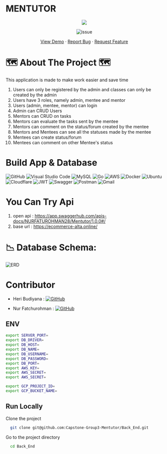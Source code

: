 #  MENTUTOR 
<div align="center">
<img src="Logo.png">

![issue](https://img.shields.io/github/issues/{username}/{repo-name}.svg)

 <p align="center">
    <a href="https://github.com/othneildrew/Best-README-Template">View Demo</a>
    ·
    <a href="https://github.com/othneildrew/Best-README-Template/issues">Report Bug</a>
    ·
    <a href="https://github.com/othneildrew/Best-README-Template/issues">Request Feature</a>
  </p>
</div>


# 🗺️ About The Project 🗺️

This application is made to make work easier and save time

1. Users can only be registered by the admin and classes can only be created by the admin
2. Users have 3 roles, namely admin, mentee and mentor
3. Users (admin, mentee, mentor) can login
4. Admin can CRUD Users
5. Mentors can CRUD on tasks
6. Mentors can evaluate the tasks sent by the mentee
7. Mentors can comment on the status/forum created by the mentee
8. Mentors and Mentees can see all the statuses made by the mentee
9. Mentees can create status/forum
10. Mentees can comment on other Mentee's status


# Build App & Database
![GitHub](https://img.shields.io/badge/github-%23121011.svg?style=for-the-badge&logo=github&logoColor=white)
![Visual Studio Code](https://img.shields.io/badge/Visual%20Studio%20Code-0078d7.svg?style=for-the-badge&logo=visual-studio-code&logoColor=white)
![MySQL](https://img.shields.io/badge/mysql-%2300f.svg?style=for-the-badge&logo=mysql&logoColor=white)
![Go](https://img.shields.io/badge/go-%2300ADD8.svg?style=for-the-badge&logo=go&logoColor=white)
![AWS](https://img.shields.io/badge/AWS-%23FF9900.svg?style=for-the-badge&logo=amazon-aws&logoColor=white)
![Docker](https://img.shields.io/badge/docker-%230db7ed.svg?style=for-the-badge&logo=docker&logoColor=white)
![Ubuntu](https://img.shields.io/badge/Ubuntu-E95420?style=for-the-badge&logo=ubuntu&logoColor=white)
![Cloudflare](https://img.shields.io/badge/Cloudflare-F38020?style=for-the-badge&logo=Cloudflare&logoColor=white)
![JWT](https://img.shields.io/badge/JWT-black?style=for-the-badge&logo=JSON%20web%20tokens)
![Swagger](https://img.shields.io/badge/-Swagger-%23Clojure?style=for-the-badge&logo=swagger&logoColor=white)
![Postman](https://img.shields.io/badge/Postman-FF6C37?style=for-the-badge&logo=postman&logoColor=white)
![Gmail](https://img.shields.io/badge/Gmail-FF6C37?style=for-the-badge&logo=postman&logoColor=white)


# You Can Try Api
1. open api : https://app.swaggerhub.com/apis-docs/NURFATUROHMAN28/Mentutor/1.0.0#/
2. base url : https://ecommerce-alta.online/

#  📉 Database Schema:
![ERD](https://github.com/Capstone-Group3-Mentutor/Back_End/blob/main/ERD%20Mentutor.png?raw=true)

# Contributor
- Heri Budiyana  :  [![GitHub](https://img.shields.io/badge/heri-Budiyana-%23121011.svg?style=for-the-badge&logo=github&logoColor=white)](https://github.com/BangHer99)

- Nur Fatchurohman  :  [![GitHub](https://img.shields.io/badge/nur-fatchurohman-%23121011.svg?style=for-the-badge&logo=github&logoColor=white)](https://github.com/FaturFawkes)


## ENV
```bash
export SERVER_PORT=
export DB_DRIVER=
export DB_HOST=
export DB_NAME=
export DB_USERNAME=
export DB_PASSWORD=
export DB_PORT=
export AWS_KEY=
export AWS_SECRET=
export AWS_SECRET=

export GCP_PROJECT_ID=
export GCP_BUCKET_NAME=

```

## Run Locally
Clone the project

```bash
  git clone git@github.com:Capstone-Group3-Mentutor/Back_End.git
```

Go to the project directory

```bash
  cd Back_End
```



